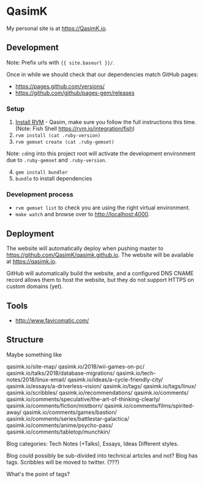 # QasimK

My personal site is at <https://QasimK.io>.

## Development

Note: Prefix urls with `{{ site.baseurl }}/`.

Once in while we should check that our dependencies match GitHub pages:
* <https://pages.github.com/versions/>
* <https://github.com/github/pages-gem/releases>

### Setup

1. [Install RVM](https://rvm.io/rvm/install) - Qasim, make sure you follow the full instructions this time. (Note: Fish Shell https://rvm.io/integration/fish)
2. `rvm install (cat .ruby-version)`
3. `rvm gemset create (cat .ruby-gemset)`

Note: `cd`ing into this project root will activate the development environment
due to `.ruby-gemset` and `.ruby-version`.

4. `gem install bundler`
5. `bundle` to install dependencies

### Development process

* `rvm gemset list` to check you are using the right virtual environment.
* `make watch` and browse over to <http://localhost:4000>.

## Deployment

The website will automatically deploy when pushing master to
<https://github.com/QasimK/qasimk.github.io>. The website will be available
at <https://qasimk.io>.

GitHub will automatically build the website, and a configured DNS CNAME record
allows them to host the website, but they do not support HTTPS on custom domains
(yet).

## Tools

* <http://www.favicomatic.com/>

## Structure

Maybe something like

qasimk.io/site-map/
qasimk.io/2018/wii-games-on-pc/
qasimk.io/talks/2018/database-migrations/
qasimk.io/tech-notes/2018/linux-email/
qasimk.io/ideas/a-cycle-friendly-city/
qasimk.io/essays/a-driverless-vision/
qasimk.io/tags/
qasimk.io/tags/linux/
qasimk.io/scribbles/
qasimk.io/recommendations/
qasimk.io/comments/
qasimk.io/comments/speculative/the-art-of-thinking-clearly/
qasimk.io/comments/fiction/mistborn/
qasimk.io/comments/films/spirited-away/
qasimk.io/comments/games/bastion/
qasimk.io/comments/series/battlestar-galactica/
qasimk.io/comments/anime/psycho-pass/
qasimk.io/comments/tabletop/munchkin/

Blog categories: Tech Notes (+Talks), Essays, Ideas
Different styles.

Blog could possibly be sub-divided into technical articles and not?
Blog has tags.
Scribbles will be moved to twitter. (???)

What's the point of tags?
